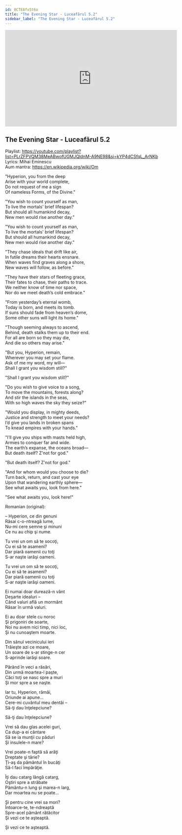 ```yaml
---
id: 0CTE8fxSt6o
title: "The Evening Star - Luceafărul 5.2"
sidebar_label: "The Evening Star - Luceafărul 5.2"
---
```


<div class="video-float-container">
  <iframe
    width="560"
    height="315"
    src="https://www.youtube.com/embed/0CTE8fxSt6o"
    title="YouTube video player"
    frameborder="0"
    allow="accelerometer; autoplay; clipboard-write; encrypted-media; gyroscope; picture-in-picture; web-share"
    referrerpolicy="strict-origin-when-cross-origin"
    allowfullscreen
  ></iframe>
</div>

## The Evening Star - Luceafărul 5.2

Playlist: https://youtube.com/playlist?list=PLrZFPVQM38MeABwofUGMJQldnM-A9NE98&si=kYP4dCSfqL_ArNKb  
Lyrics: Mihai Eminescu  
Aum mantra: https://en.wikipedia.org/wiki/Om

"Hyperion, you from the deep  
Arise with your world complete,  
Do not request of me a sign  
Of nameless Forms, of the Divine."

"You wish to count yourself as man,  
To live the mortals' brief lifespan?  
But should all humankind decay,  
New men would rise another day."

"You wish to count yourself as man,  
To live the mortals' brief lifespan?  
But should all humankind decay,  
New men would rise another day."

"They chase ideals that drift like air,  
In futile dreams their hearts ensnare.  
When waves find graves along a shore,  
New waves will follow, as before."

"They have their stars of fleeting grace,  
Their fates to chase, their paths to trace.  
We neither know of time nor space,  
Nor do we meet death’s cold embrace."

"From yesterday’s eternal womb,  
Today is born, and meets its tomb.  
If suns should fade from heaven’s dome,  
Some other suns will light its home."

"Though seeming always to ascend,  
Behind, death stalks them up to their end.  
For all are born so they may die,  
And die so others may arise."

"But you, Hyperion, remain,  
Wherever you may set your flame.  
Ask of me my word, my will—  
Shall I grant you wisdom still?"

"Shall I grant you wisdom still?"

"Do you wish to give voice to a song,  
To move the mountains, forests along?  
And stir the islands in the seas,  
With so high waves the sky they seize?"

"Would you display, in mighty deeds,  
Justice and strength to meet your needs?  
I’d give you lands in broken spans  
To knead empires with your hands."

"I’ll give you ships with masts held high,  
Armies to conquer far and wide.  
The earth’s expanse, the oceans broad—  
But death itself? Z'not for god."

"But death itself? Z'not for god."

"And for whom would you choose to die?  
Turn back, return, and cast your eye  
Upon that wandering earthly sphere—  
See what awaits you, look from here."

"See what awaits you, look here!"

Romanian (original):

– Hyperion, ce din genuni  
Răsai c-o-ntreagă lume,  
Nu-mi cere semne şi minuni  
Ce nu au chip şi nume.

Tu vrei un om să te socoţi,  
Cu ei să te asameni?  
Dar piară oamenii cu toţi  
S-ar naşte iarăşi oameni.

Tu vrei un om să te socoţi,  
Cu ei să te asameni?  
Dar piară oamenii cu toţi  
S-ar naşte iarăşi oameni.

Ei numai doar durează-n vânt  
Deşarte idealuri –  
Când valuri află un mormânt  
Răsar în urmă valuri.

Ei au doar stele cu noroc  
Şi prigoniri de soarte,  
Noi nu avem nici timp, nici loc,  
Şi nu cunoaştem moarte.

Din sânul vecinicului ieri  
Trăieşte azi ce moare,  
Un soare de s-ar stinge-n cer  
S-aprinde iarăşi soare.

Părând în veci a răsări,  
Din urmă moartea-l paşte,  
Căci toţi se nasc spre a muri  
Şi mor spre a se naşte.

Iar tu, Hyperion, rămâi,  
Oriunde ai apune…  
Cere-mi cuvântul meu dentâi –  
Să-ţi dau înţelepciune?

Să-ţi dau înţelepciune?

Vrei să dau glas acelei guri,  
Ca dup-a ei cântare  
Să se ia munţii cu păduri  
Şi insulele-n mare?

Vrei poate-n faptă să arăţi  
Dreptate şi tărie?  
Ţi-aş da pământul în bucăţi  
Să-l faci împărăţie.

Îţi dau catarg lângă catarg,  
Oştiri spre a străbate  
Pământu-n lung şi marea-n larg,  
Dar moartea nu se poate…

Şi pentru cine vrei sa mori?  
Întoarce-te, te-ndreaptă  
Spre-acel pământ rătăcitor  
Şi vezi ce te aşteaptă.

Şi vezi ce te aşteaptă.
